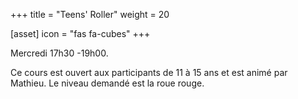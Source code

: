 +++
title = "Teens' Roller"
weight = 20

[asset]
  icon = "fas fa-cubes"
+++

Mercredi 17h30 -19h00.

Ce cours est ouvert aux participants de 11 à 15 ans et est animé par Mathieu. Le niveau demandé est la roue rouge.

